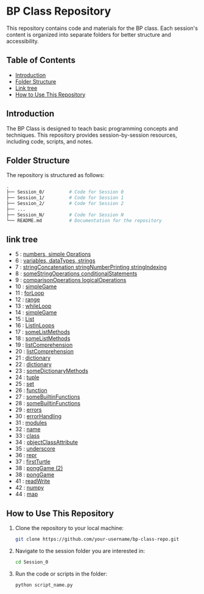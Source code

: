 # BP Class Repository

This repository contains code and materials for the BP class. Each session's content is organized into separate folders for better structure and accessibility.

## Table of Contents

- [Introduction](#introduction)
- [Folder Structure](#folder-structure)
- [Link tree](#link-tree)
- [How to Use This Repository](#how-to-use-this-repository)

## Introduction

The BP Class is designed to teach basic programming concepts and techniques. This repository provides session-by-session resources, including code, scripts, and notes.

## Folder Structure

The repository is structured as follows:

```bash
.
├── Session_0/         # Code for Session 0
├── Session_1/         # Code for Session 1
├── Session_2/         # Code for Session 2
├── ...
├── Session_N/         # Code for Session N
└── README.md          # Documentation for the repository
```

## link tree
- 5 :  [numbers, simple Oprations](https://github.com/AmirBasuti/BP403/tree/master/Session_5)
- 6 :  [variables, dataTypes, strings](https://github.com/AmirBasuti/BP403/tree/master/Session_6)
- 7 :  [stringConcatenation stringNumberPrinting stringIndexing](https://github.com/AmirBasuti/BP403/tree/master/Session_7)
- 8 :  [someStringOperations conditionalStatements](https://github.com/AmirBasuti/BP403/tree/master/Session_8)
- 9 :  [comparisonOperations logicalOperations](https://github.com/AmirBasuti/BP403/tree/master/Session_9)
- 10 : [simpleGame](https://github.com/AmirBasuti/BP403/tree/master/Session_10)
- 11 : [forLoop](https://github.com/AmirBasuti/BP403/tree/master/Session_11)
- 12 : [range](https://github.com/AmirBasuti/BP403/tree/master/Session_12)
- 13 : [whileLoop](https://github.com/AmirBasuti/BP403/tree/master/Session_13)
- 14 : [simpleGame](https://github.com/AmirBasuti/BP403/tree/master/Session_14)
- 15 : [List](https://github.com/AmirBasuti/BP403/tree/master/Session_15)
- 16 : [ListInLoops](https://github.com/AmirBasuti/BP403/tree/master/Session_16)
- 17 : [someListMethods](https://github.com/AmirBasuti/BP403/tree/master/Session_17)
- 18 : [someListMethods](https://github.com/AmirBasuti/BP403/tree/master/Session_18)
- 19 : [listComprehension](https://github.com/AmirBasuti/BP403/tree/master/Session_19)
- 20 : [listComprehension](https://github.com/AmirBasuti/BP403/tree/master/Session_20)
- 21 : [dictionary](https://github.com/AmirBasuti/BP403/tree/master/Session_21)
- 22 : [dictionary](https://github.com/AmirBasuti/BP403/tree/master/Session_22)
- 23 : [someDictionaryMethods](https://github.com/AmirBasuti/BP403/tree/master/Session_23)
- 24 : [tuple](https://github.com/AmirBasuti/BP403/tree/master/Session_24)
- 25 : [set](https://github.com/AmirBasuti/BP403/tree/master/Session_25)
- 26 : [function](https://github.com/AmirBasuti/BP403/tree/master/Session_26)
- 27 : [someBuiltinFunctions](https://github.com/AmirBasuti/BP403/tree/master/Session_27)
- 28 : [someBuiltinFunctions](https://github.com/AmirBasuti/BP403/tree/master/Session_28)
- 29 : [errors](https://github.com/AmirBasuti/BP403/tree/master/Session_29)
- 30 : [errorHandling](https://github.com/AmirBasuti/BP403/tree/master/Session_30)
- 31 : [modules](https://github.com/AmirBasuti/BP403/tree/master/Session_31)
- 32 : [name](https://github.com/AmirBasuti/BP403/tree/master/Session_32)
- 33 : [class](https://github.com/AmirBasuti/BP403/tree/master/Session_33)
- 34 : [objectClassAttribute](https://github.com/AmirBasuti/BP403/tree/master/Session_34)
- 35 : [underscore](https://github.com/AmirBasuti/BP403/tree/master/Session_35)
- 36 : [repr](https://github.com/AmirBasuti/BP403/tree/master/Session_36)
- 37 : [firstTurtle](https://github.com/AmirBasuti/BP403/tree/master/Session_37)
- 38 : [pongGame (2)](https://github.com/AmirBasuti/BP403/tree/master/Session_38)
- 38 : [pongGame](https://github.com/AmirBasuti/BP403/tree/master/Session_38)
- 41 : [readWrite](https://github.com/AmirBasuti/BP403/tree/master/Session_41)
- 42 : [numpy](https://github.com/AmirBasuti/BP403/tree/master/Session_42)
- 44 : [map](https://github.com/AmirBasuti/BP403/tree/master/Session_44)

## How to Use This Repository
1. Clone the repository to your local machine:
   ```bash
   git clone https://github.com/your-username/bp-class-repo.git

2. Navigate to the session folder you are interested in:
   ```bash
   cd Session_0
3. Run the code or scripts in the folder:
    ```bash
    python script_name.py

